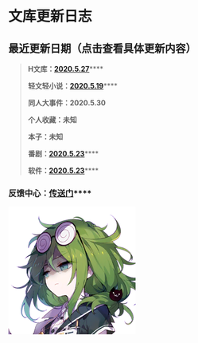 # 文库更新日志

## 最近更新日期（点击查看具体更新内容）

> **H文库：**[**2020.5.27**](2020.5.15.md#2020-5-27)\*\*\*\*
>
> **轻文轻小说：**[**2020.5.19**](2020.5.15.md#2020-5-19)\*\*\*\*
>
> **同人大事件：2020.5.30**
>
> **个人收藏：未知**
>
> **本子：未知**
>
> **番剧：**[**2020.5.23**](2020.5.15.md#2020-5-23)\*\*\*\*
>
> **软件：**[**2020.5.23**](2020.5.15.md#2020-5-23)\*\*\*\*

### **反馈中心：**[**传送门**](https://www.wjx.cn/jq/76859742.aspx)\*\*\*\*



![](../.gitbook/assets/019_007.png)





